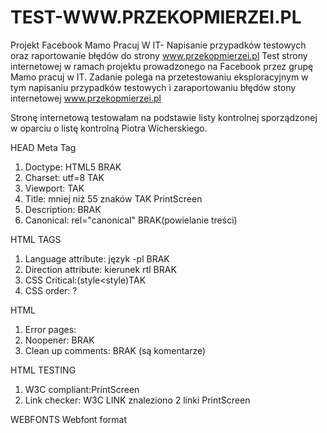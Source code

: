 # TEST-WWW.PRZEKOPMIERZEI.PL
Projekt Facebook Mamo Pracuj W IT- Napisanie przypadków testowych oraz raportowanie błędów do strony www.przekopmierzei.pl
Test strony internetowej w ramach projektu prowadzonego na Facebook przez grupę Mamo pracuj w IT. Zadanie polega na przetestowaniu eksploracyjnym w tym napisaniu przypadków testowych i zaraportowaniu błędów stony internetowej www.przekopmierzei.pl

Stronę internetową testowałam na podstawie listy kontrolnej sporządzonej w oparciu o listę kontrolną Piotra Wicherskiego.

HEAD
Meta Tag
1. Doctype: HTML5 BRAK
2. Charset: utf=8 TAK
3. Viewport: TAK
4. Title: mniej niż 55 znaków TAK PrintScreen 
5. Description: BRAK
6. Canonical: rel="canonical" BRAK(powielanie treści)

HTML TAGS
1. Language attribute: język -pl BRAK
2. Direction attribute: kierunek rtl BRAK
3. CSS Critical:(style<style)TAK
4. CSS order: ?

HTML
1. Error pages:
2. Noopener: BRAK
3. Clean up comments: BRAK (są komentarze)  

HTML TESTING
1.  W3C compliant:PrintScreen
2.  Link checker: W3C LINK znaleziono 2 linki PrintScreen

WEBFONTS
Webfont format
